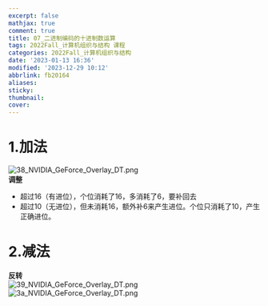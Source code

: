 ```yaml
---
excerpt: false
mathjax: true
comment: true
title: 07_二进制编码的十进制数运算
tags: 2022Fall_计算机组织与结构 课程
categories: 2022Fall_计算机组织与结构
date: '2023-01-13 16:36'
modified: '2023-12-29 10:12'
abbrlink: fb20164
aliases:
sticky:
thumbnail:
cover:
---
```


# 1.加法

![38_NVIDIA_GeForce_Overlay_DT.png](https://chillcharlie-img.oss-cn-hangzhou.aliyuncs.com/imgae/2023/01/28/aa14a6ec0dc75fe08c29d86f6be70bd2_38_NVIDIA_GeForce_Overlay_DT.png)  
**调整**

- 超过16（有进位），个位消耗了16，多消耗了6，要补回去
- 超过10（无进位），但未消耗16，额外补6来产生进位。个位只消耗了10，产生正确进位。

# 2.减法

**反转**  
![39_NVIDIA_GeForce_Overlay_DT.png](https://chillcharlie-img.oss-cn-hangzhou.aliyuncs.com/imgae/2023/01/28/695cd34174bec02ac6a830af5c254fcd_39_NVIDIA_GeForce_Overlay_DT.png)  
![3a_NVIDIA_GeForce_Overlay_DT.png](https://chillcharlie-img.oss-cn-hangzhou.aliyuncs.com/imgae/2023/01/28/f75e643d4a1a621718a531e95d799f03_3a_NVIDIA_GeForce_Overlay_DT.png)
